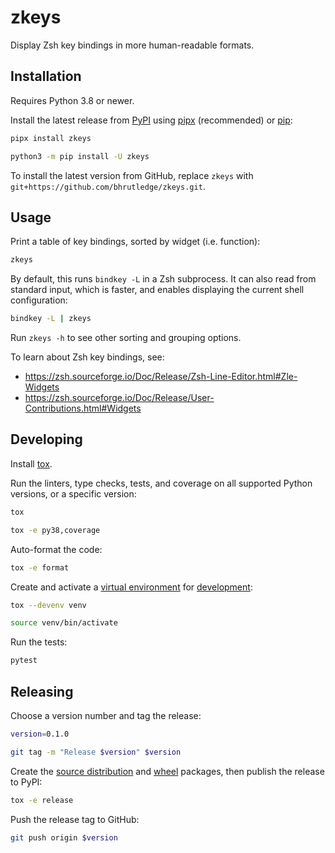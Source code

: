 # zkeys

Display Zsh key bindings in more human-readable formats.

## Installation

Requires Python 3.8 or newer.

Install the latest release from [PyPI](https://pypi.org/project/zkeys/) using [pipx](https://pypa.github.io/pipx/) (recommended) or [pip](https://pip.pypa.io/en/stable/):

```sh
pipx install zkeys

python3 -m pip install -U zkeys
```

To install the latest version from GitHub, replace `zkeys` with `git+https://github.com/bhrutledge/zkeys.git`.

## Usage

Print a table of key bindings, sorted by widget (i.e. function):

```sh
zkeys
```

By default, this runs `bindkey -L` in a Zsh subprocess. It can also read from standard input, which is faster, and enables displaying the current shell configuration:

```sh
bindkey -L | zkeys
```

Run `zkeys -h` to see other sorting and grouping options.

To learn about Zsh key bindings, see:

- <https://zsh.sourceforge.io/Doc/Release/Zsh-Line-Editor.html#Zle-Widgets>
- <https://zsh.sourceforge.io/Doc/Release/User-Contributions.html#Widgets>

## Developing

Install [tox](https://tox.readthedocs.io/).

Run the linters, type checks, tests, and coverage on all supported Python versions, or a specific version:

```sh
tox

tox -e py38,coverage
```

Auto-format the code:

```sh
tox -e format
```

Create and activate a [virtual environment](https://packaging.python.org/guides/installing-using-pip-and-virtual-environments/#creating-a-virtual-environment) for [development](https://tox.readthedocs.io/en/latest/example/devenv.html):

```sh
tox --devenv venv

source venv/bin/activate
```

Run the tests:

```sh
pytest
```

## Releasing

Choose a version number and tag the release:

```sh
version=0.1.0

git tag -m "Release $version" $version
```

Create the [source distribution](https://packaging.python.org/glossary/#term-Source-Distribution-or-sdist) and [wheel](https://packaging.python.org/glossary/#term-Built-Distribution) packages, then publish the release to PyPI:

```sh
tox -e release
```

Push the release tag to GitHub:

```sh
git push origin $version
```
